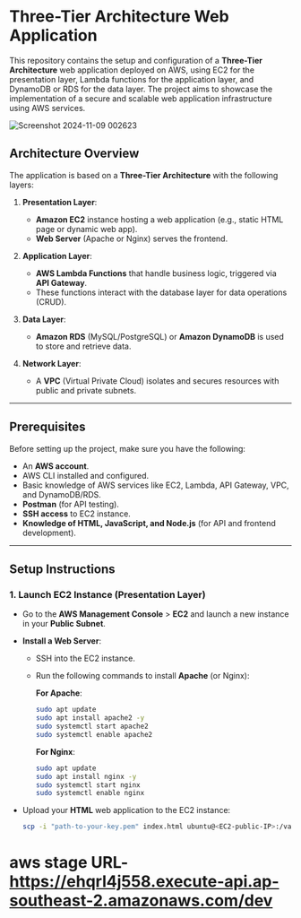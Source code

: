 # Three-Tier Architecture Web Application

This repository contains the setup and configuration of a **Three-Tier Architecture** web application deployed on AWS, using EC2 for the presentation layer, Lambda functions for the application layer, and DynamoDB or RDS for the data layer. The project aims to showcase the implementation of a secure and scalable web application infrastructure using AWS services.

![Screenshot 2024-11-09 002623](https://github.com/user-attachments/assets/8def5c93-48a1-4d01-ae8e-11ca3d90e8ea)

## Architecture Overview

The application is based on a **Three-Tier Architecture** with the following layers:

1. **Presentation Layer**: 
   - **Amazon EC2** instance hosting a web application (e.g., static HTML page or dynamic web app).
   - **Web Server** (Apache or Nginx) serves the frontend.

2. **Application Layer**:
   - **AWS Lambda Functions** that handle business logic, triggered via **API Gateway**.
   - These functions interact with the database layer for data operations (CRUD).

3. **Data Layer**:
   - **Amazon RDS** (MySQL/PostgreSQL) or **Amazon DynamoDB** is used to store and retrieve data.

4. **Network Layer**:
   - A **VPC** (Virtual Private Cloud) isolates and secures resources with public and private subnets.

---

## Prerequisites

Before setting up the project, make sure you have the following:

- An **AWS account**.
- AWS CLI installed and configured.
- Basic knowledge of AWS services like EC2, Lambda, API Gateway, VPC, and DynamoDB/RDS.
- **Postman** (for API testing).
- **SSH access** to EC2 instance.
- **Knowledge of HTML, JavaScript, and Node.js** (for API and frontend development).

---

## Setup Instructions

### 1. **Launch EC2 Instance (Presentation Layer)**

- Go to the **AWS Management Console** > **EC2** and launch a new instance in your **Public Subnet**.
- **Install a Web Server**:
  - SSH into the EC2 instance.
  - Run the following commands to install **Apache** (or Nginx):

    **For Apache**:
    ```bash
    sudo apt update
    sudo apt install apache2 -y
    sudo systemctl start apache2
    sudo systemctl enable apache2
    ```

    **For Nginx**:
    ```bash
    sudo apt update
    sudo apt install nginx -y
    sudo systemctl start nginx
    sudo systemctl enable nginx
    ```

- Upload your **HTML** web application to the EC2 instance:
  ```bash
  scp -i "path-to-your-key.pem" index.html ubuntu@<EC2-public-IP>:/var/www/html/

# aws stage URL- https://ehqrl4j558.execute-api.ap-southeast-2.amazonaws.com/dev


